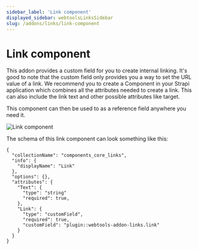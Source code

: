 ```yaml
---
sidebar_label: 'Link component'
displayed_sidebar: webtoolsLinksSidebar
slug: /addons/links/link-component
---
```


# Link component
This addon provides a custom field for you to create internal linking. It's good to note that the custom field only provides you a way to set the URL value of a link. We recommend you to create a Component in your Strapi application which combines all the attributes needed to create a link. This can also include the link text and other possible attributes like target.

This component can then be used to as a reference field anywhere you need it.

<img src="/webtools/img/assets/addons/links/link-component.png" alt="Link component" />

The schema of this link component can look something like this:

```
{
  "collectionName": "components_core_links",
  "info": {
    "displayName": "Link"
  },
  "options": {},
  "attributes": {
    "Text": {
      "type": "string"
      "required": true,
    },
    "Link": {
      "type": "customField",
      "required": true,
      "customField": "plugin::webtools-addon-links.link"
    }
  }
}
```
